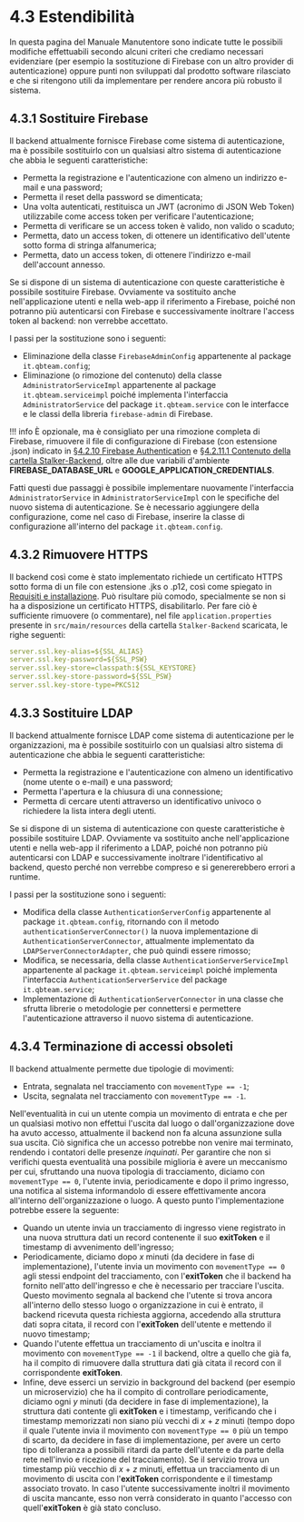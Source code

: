 # 4.3 Estendibilità

In questa pagina del Manuale Manutentore sono indicate tutte le possibili modifiche effettuabili secondo alcuni criteri che crediamo necessari evidenziare (per esempio la sostituzione di Firebase con un altro provider di autenticazione) oppure punti non sviluppati dal prodotto software rilasciato e che si ritengono utili da implementare per rendere ancora più robusto il sistema.

<a name="sostituire-firebase"></a>
## 4.3.1 Sostituire Firebase
Il backend attualmente fornisce Firebase come sistema di autenticazione, ma è possibile sostituirlo con un qualsiasi altro sistema di autenticazione che abbia le seguenti caratteristiche:

- Permetta la registrazione e l'autenticazione con almeno un indirizzo e-mail e una password;
- Permetta il reset della password se dimenticata;
- Una volta autenticati, restituisca un JWT (acronimo di JSON Web Token) utilizzabile come access token per verificare l'autenticazione;
- Permetta di verificare se un access token è valido, non valido o scaduto;
- Permetta, dato un access token, di ottenere un identificativo dell'utente sotto forma di stringa alfanumerica;
- Permetta, dato un access token, di ottenere l'indirizzo e-mail dell'account annesso.

Se si dispone di un sistema di autenticazione con queste caratteristiche è possibile sostituire Firebase. Ovviamente va sostituito anche nell'applicazione utenti e nella web-app il riferimento a Firebase, poiché non potranno più autenticarsi con Firebase e successivamente inoltrare l'access token al backend: non verrebbe accettato.

I passi per la sostituzione sono i seguenti:

- Eliminazione della classe `FirebaseAdminConfig` appartenente al package `it.qbteam.config`;
- Eliminazione (o rimozione del contenuto) della classe `AdministratorServiceImpl` appartenente al package `it.qbteam.serviceimpl` poiché implementa l'interfaccia `AdministratorService` del package `it.qbteam.service` con le interfacce e le classi della libreria `firebase-admin` di Firebase.

!!! info
    È opzionale, ma è consigliato per una rimozione completa di Firebase, rimuovere il file di configurazione di Firebase (con estensione .json) indicato in [§4.2.10 Firebase Authentication](/backend/requisiti/#firebase-authentication) e [§4.2.11.1 Contenuto della cartella Stalker-Backend](/backend/requisiti/#contenuto-cartella), oltre alle due variabili d'ambiente **FIREBASE_DATABASE_URL** e **GOOGLE_APPLICATION_CREDENTIALS**.

Fatti questi due passaggi è possibile implementare nuovamente l'interfaccia `AdministratorService` in `AdministratorServiceImpl` con le specifiche del nuovo sistema di autenticazione. Se è necessario aggiungere della configurazione, come nel caso di Firebase, inserire la classe di configurazione all'interno del package `it.qbteam.config`.

<a name="rimuovere-https"></a>
## 4.3.2 Rimuovere HTTPS
Il backend così come è stato implementato richiede un certificato HTTPS sotto forma di un file con estensione .jks o .p12, così come spiegato in [Requisiti e installazione](../requisiti).
Può risultare più comodo, specialmente se non si ha a disposizione un certificato HTTPS, disabilitarlo. Per fare ciò è sufficiente rimuovere (o commentare), nel file `application.properties` presente in `src/main/resources` della cartella `Stalker-Backend` scaricata, le righe seguenti:
```yaml
server.ssl.key-alias=${SSL_ALIAS}
server.ssl.key-password=${SSL_PSW}
server.ssl.key-store=classpath:${SSL_KEYSTORE}
server.ssl.key-store-password=${SSL_PSW}
server.ssl.key-store-type=PKCS12
```

<a name="sostituire-ldap"></a>
## 4.3.3 Sostituire LDAP
Il backend attualmente fornisce LDAP come sistema di autenticazione per le organizzazioni, ma è possibile sostituirlo con un qualsiasi altro sistema di autenticazione che abbia le seguenti caratteristiche:

- Permetta la registrazione e l'autenticazione con almeno un identificativo (nome utente o e-mail) e una password;
- Permetta l'apertura e la chiusura di una connessione;
- Permetta di cercare utenti attraverso un identificativo univoco o richiedere la lista intera degli utenti.

Se si dispone di un sistema di autenticazione con queste caratteristiche è possibile sostituire LDAP. Ovviamente va sostituito anche nell'applicazione utenti e nella web-app il riferimento a LDAP, poiché non potranno più autenticarsi con LDAP e successivamente inoltrare l'identificativo al backend, questo perché non verrebbe compreso e si genererebbero errori a runtime.

I passi per la sostituzione sono i seguenti:

- Modifica della classe `AuthenticationServerConfig` appartenente al package `it.qbteam.config`, ritornando con il metodo `authenticationServerConnector()` la nuova implementazione di `AuthenticationServerConnector`, attualmente implementato da `LDAPServerConnectorAdapter`, che può quindi essere rimosso;
- Modifica, se necessaria, della classe `AuthenticationServerServiceImpl` appartenente al package `it.qbteam.serviceimpl` poiché implementa l'interfaccia `AuthenticationServerService` del package `it.qbteam.service`;
- Implementazione di `AuthenticationServerConnector` in una classe che sfrutta librerie o metodologie per connettersi e permettere l'autenticazione attraverso il nuovo sistema di autenticazione.

<a name="terminazione-accessi-obsoleti"></a>
## 4.3.4 Terminazione di accessi obsoleti
Il backend attualmente permette due tipologie di movimenti:

- Entrata, segnalata nel tracciamento con `movementType == -1`;
- Uscita, segnalata nel tracciamento con `movementType == -1`.

Nell'eventualità in cui un utente compia un movimento di entrata e che per un qualsiasi motivo non effettui l'uscita dal luogo o dall'organizzazione dove ha avuto accesso, attualmente il backend non fa alcuna assunzione sulla sua uscita. Ciò significa che un accesso potrebbe non venire mai terminato, rendendo i contatori delle presenze _inquinati_.
Per garantire che non si verifichi questa eventualità una possibile miglioria è avere un meccanismo per cui, sfruttando una nuova tipologia di tracciamento, diciamo con `movementType == 0`, l'utente invia, periodicamente e dopo il primo ingresso, una notifica al sistema informandolo di essere effettivamente ancora all'interno dell'organizzazione o luogo.
A questo punto l'implementazione potrebbe essere la seguente:

- Quando un utente invia un tracciamento di ingresso viene registrato in una nuova struttura dati un record contenente il suo **exitToken** e il timestamp di avvenimento dell'ingresso;
- Periodicamente, diciamo dopo _x_ minuti (da decidere in fase di implementazione), l'utente invia un movimento con `movementType == 0` agli stessi endpoint del tracciamento, con l'**exitToken** che il backend ha fornito nell'atto dell'ingresso e che è necessario per tracciare l'uscita. Questo movimento segnala al backend che l'utente si trova ancora all'interno dello stesso luogo o organizzazione in cui è entrato, il backend ricevuta questa richiesta aggiorna, accedendo alla struttura dati sopra citata, il record con l'**exitToken** dell'utente e mettendo il nuovo timestamp;
- Quando l'utente effettua un tracciamento di un'uscita e inoltra il movimento con `movementType == -1` il backend, oltre a quello che già fa, ha il compito di rimuovere dalla struttura dati già citata il record con il corrispondente **exitToken**.
- Infine, deve esserci un servizio in background del backend (per esempio un microservizio) che ha il compito di controllare periodicamente, diciamo ogni _y_ minuti (da decidere in fase di implementazione), la struttura dati contente gli **exitToken** e i timestamp, verificando che i timestamp memorizzati non siano più vecchi di _x_ + _z_ minuti (tempo dopo il quale l'utente invia il movimento con `movementType == 0` più un tempo di scarto, da decidere in fase di implementazione, per avere un certo tipo di tolleranza a possibili ritardi da parte dell'utente e da parte della rete nell'invio e ricezione del tracciamento). Se il servizio trova un timestamp più vecchio di _x_ + _z_ minuti, effettua un tracciamento di un movimento di uscita con l'**exitToken** corrispondente e il timestamp associato trovato. In caso l'utente successivamente inoltri il movimento di uscita mancante, esso non verrà considerato in quanto l'accesso con quell'**exitToken** è già stato concluso.